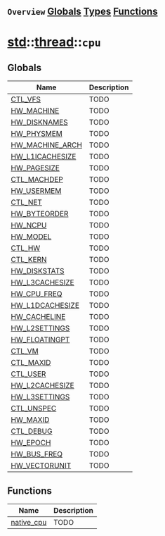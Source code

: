 ## `Overview` [Globals](./globals.md) [Types](./types.md) [Functions](./functions.md)
# [std](./../../std.md)::[thread](./../thread.md)::`cpu`
## Globals
|Name|Description|
|----|-----------|
|[CTL_VFS](#todo)|TODO|
|[HW_MACHINE](#todo)|TODO|
|[HW_DISKNAMES](#todo)|TODO|
|[HW_PHYSMEM](#todo)|TODO|
|[HW_MACHINE_ARCH](#todo)|TODO|
|[HW_L1ICACHESIZE](#todo)|TODO|
|[HW_PAGESIZE](#todo)|TODO|
|[CTL_MACHDEP](#todo)|TODO|
|[HW_USERMEM](#todo)|TODO|
|[CTL_NET](#todo)|TODO|
|[HW_BYTEORDER](#todo)|TODO|
|[HW_NCPU](#todo)|TODO|
|[HW_MODEL](#todo)|TODO|
|[CTL_HW](#todo)|TODO|
|[CTL_KERN](#todo)|TODO|
|[HW_DISKSTATS](#todo)|TODO|
|[HW_L3CACHESIZE](#todo)|TODO|
|[HW_CPU_FREQ](#todo)|TODO|
|[HW_L1DCACHESIZE](#todo)|TODO|
|[HW_CACHELINE](#todo)|TODO|
|[HW_L2SETTINGS](#todo)|TODO|
|[HW_FLOATINGPT](#todo)|TODO|
|[CTL_VM](#todo)|TODO|
|[CTL_MAXID](#todo)|TODO|
|[CTL_USER](#todo)|TODO|
|[HW_L2CACHESIZE](#todo)|TODO|
|[HW_L3SETTINGS](#todo)|TODO|
|[CTL_UNSPEC](#todo)|TODO|
|[HW_MAXID](#todo)|TODO|
|[CTL_DEBUG](#todo)|TODO|
|[HW_EPOCH](#todo)|TODO|
|[HW_BUS_FREQ](#todo)|TODO|
|[HW_VECTORUNIT](#todo)|TODO|
## Functions
|Name|Description|
|----|-----------|
|[native_cpu](#todo)|TODO|
